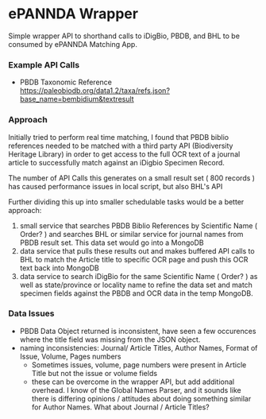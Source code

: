 # ePANNDA Wrapper

Simple wrapper API to shorthand calls to iDigBio, PBDB, and BHL to be consumed by ePANNDA Matching App.

### Example API Calls
- PBDB Taxonomic Reference https://paleobiodb.org/data1.2/taxa/refs.json?base_name=bembidium&textresult






### Approach
Initially tried to perform real time matching, I found that PBDB biblio references needed to be matched with a third
party API (Biodiversity Heritage Library) in order to get access to the full OCR text of a journal article to successfully match
against an iDigbio Specimen Record.

The number of API Calls this generates on a small result set ( 800 records ) has caused performance issues in local script, but also BHL's API

Further dividing this up into smaller schedulable tasks would be a better approach:



1. small service that searches PBDB Biblio References by Scientific Name ( Order? ) and searches BHL or similar service for journal names from PBDB result set. This data set would go into a MongoDB
2. data service that pulls these results out and makes buffered API calls to BHL to match the Article title to specific OCR page and push this OCR text back into MongoDB
3. data service to search iDigBio for the same Scientific Name ( Order? ) as well as state/province or locality name to refine the data set and match 
specimen fields against the PBDB and OCR data in the temp MongoDB.


### Data Issues
- PBDB Data Object returned is inconsistent, have seen a few occurences where the title field was missing from the JSON object.
- naming inconsistencies: Journal/ Article Titles, Author Names, Format of Issue, Volume, Pages numbers
  - Sometimes issues, volume, page numbers were present in Article Title but not the issue or volume fields
  - these can be overcome in the wrapper API, but add additional overhead. I know of the Global Names Parser, and it sounds like there is 
differing opinions / attitudes about doing something similar for Author Names. What about Journal / Article Titles?
